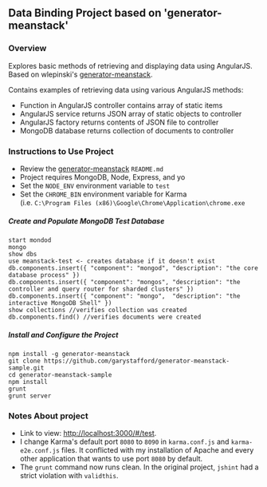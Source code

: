 ## Data Binding Project based on 'generator-meanstack'
### Overview
Explores basic methods of retrieving and displaying data using AngularJS.  
Based on wlepinski's [generator-meanstack](https://github.com/wlepinski/generator-meanstack).

Contains examples of retrieving data using various AngularJS methods:
* Function in AngularJS controller contains array of static items
* AngularJS service returns JSON array of static objects to controller
* AngularJS factory returns contents of JSON file to controller
* MongoDB database returns collection of documents to controller

### Instructions to Use Project
* Review the [generator-meanstack](https://github.com/wlepinski/generator-meanstack) `README.md`
* Project requires MongoDB, Node, Express, and yo
* Set the `NODE_ENV` environment variable to `test`
* Set the `CHROME_BIN` environment variable for Karma  
(i.e. `C:\Program Files (x86)\Google\Chrome\Application\chrome.exe`

##### Create and Populate MongoDB Test Database

```
start mondod
mongo
show dbs
use meanstack-test <- creates database if it doesn't exist
db.components.insert({ "component": "mongod", "description": "the core database process" })
db.components.insert({ "component": "mongos", "description": "the controller and query router for sharded clusters" })
db.components.insert({ "component": "mongo",  "description": "the interactive MongoDB Shell" })
show collections //verifies collection was created
db.components.find() //verifies documents were created
```

##### Install and Configure the Project

```
npm install -g generator-meanstack
git clone https://github.com/garystafford/generator-meanstack-sample.git
cd generator-meanstack-sample
npm install
grunt
grunt server
```

### Notes About project
* Link to view: [http://localhost:3000/#/test](http://localhost:3000/#/test).
* I change Karma's default port `8080` to `8090` in `karma.conf.js` and `karma-e2e.conf.js` files. It conflicted with my installation of Apache and every other application that wants to use port `8080` by default.
* The `grunt` command now runs clean. In the original project, `jshint` had a strict violation with `validthis`.